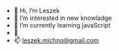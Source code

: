 - 👋 Hi, I’m Leszek
- 👀 I’m interested in new knowladge
- 🌱 I’m currently learning javaScript
- 💞️
- 📫 leszek.michno@gmail.com

<!---
leszek-michno/leszek-michno is a ✨ special ✨ repository because its `README.md` (this file) appears on your GitHub profile.
You can click the Preview link to take a look at your changes.
--->
